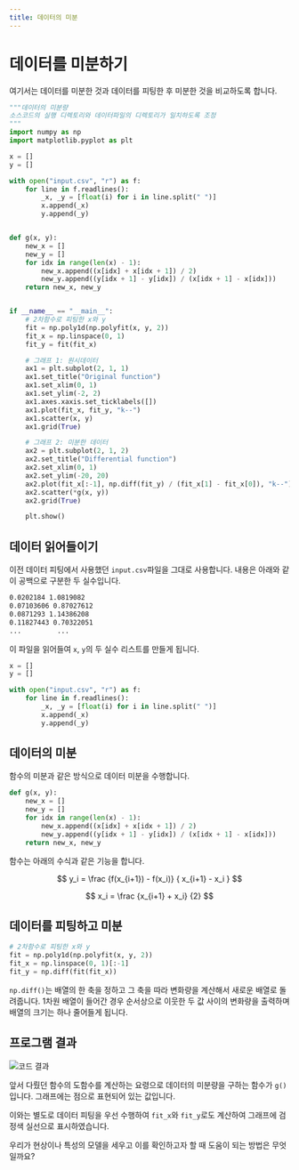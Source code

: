 ```yaml
---
title: 데이터의 미분
---
```


# 데이터를 미분하기

여기서는 데이터를 미분한 것과 데이터를 피팅한 후 미분한 것을 비교하도록 합니다.

```python
"""데이터의 미분량
소스코드의 실행 디렉토리와 데이터파일의 디렉토리가 일치하도록 조정
"""
import numpy as np
import matplotlib.pyplot as plt

x = []
y = []

with open("input.csv", "r") as f:
    for line in f.readlines():
        _x, _y = [float(i) for i in line.split(" ")]
        x.append(_x)
        y.append(_y)


def g(x, y):
    new_x = []
    new_y = []
    for idx in range(len(x) - 1):
        new_x.append((x[idx] + x[idx + 1]) / 2)
        new_y.append((y[idx + 1] - y[idx]) / (x[idx + 1] - x[idx]))
    return new_x, new_y


if __name__ == "__main__":
    # 2차함수로 피팅한 x와 y
    fit = np.poly1d(np.polyfit(x, y, 2))
    fit_x = np.linspace(0, 1)
    fit_y = fit(fit_x)

    # 그래프 1: 원시데이터
    ax1 = plt.subplot(2, 1, 1)
    ax1.set_title("Original function")
    ax1.set_xlim(0, 1)
    ax1.set_ylim(-2, 2)
    ax1.axes.xaxis.set_ticklabels([])
    ax1.plot(fit_x, fit_y, "k--")
    ax1.scatter(x, y)
    ax1.grid(True)

    # 그래프 2: 미분한 데이터
    ax2 = plt.subplot(2, 1, 2)
    ax2.set_title("Differential function")
    ax2.set_xlim(0, 1)
    ax2.set_ylim(-20, 20)
    ax2.plot(fit_x[:-1], np.diff(fit_y) / (fit_x[1] - fit_x[0]), "k--")
    ax2.scatter(*g(x, y))
    ax2.grid(True)

    plt.show()
```

## 데이터 읽어들이기

이전 데이터 피팅에서 사용했던 `input.csv`파일을 그대로 사용합니다. 내용은 아래와 같이 공백으로 구분한 두 실수입니다.

```txt
0.0202184 1.0819082
0.07103606 0.87027612
0.0871293 1.14386208
0.11827443 0.70322051
...         ...
```

이 파일을 읽어들여 `x`, `y`의 두 실수 리스트를 만들게 됩니다.

```python
x = []
y = []

with open("input.csv", "r") as f:
    for line in f.readlines():
        _x, _y = [float(i) for i in line.split(" ")]
        x.append(_x)
        y.append(_y)
```

## 데이터의 미분

함수의 미분과 같은 방식으로 데이터 미분을 수행합니다.

```python
def g(x, y):
    new_x = []
    new_y = []
    for idx in range(len(x) - 1):
        new_x.append((x[idx] + x[idx + 1]) / 2)
        new_y.append((y[idx + 1] - y[idx]) / (x[idx + 1] - x[idx]))
    return new_x, new_y
```

함수는 아래의 수식과 같은 기능을 합니다.

$$ y_i = \frac {f(x_{i+1}) - f(x_i)} { x_{i+1} - x_i } $$

$$ x_i = \frac {x_{i+1} + x_i} {2} $$

## 데이터를 피팅하고 미분

```python
# 2차함수로 피팅한 x와 y
fit = np.poly1d(np.polyfit(x, y, 2))
fit_x = np.linspace(0, 1)[:-1]
fit_y = np.diff(fit(fit_x))
```

`np.diff()`는 배열의 한 축을 정하고 그 축을 따라 변화량을 계산해서 새로운 배열로 돌려줍니다. 1차원 배열이 들어간 경우 순서상으로 이웃한 두 값 사이의 변화량을 출력하며 배열의 크기는 하나 줄어들게 됩니다.

## 프로그램 결과

![코드 결과](../assets/data_differential_1.png)

앞서 다뤘던 함수의 도함수를 계산하는 요령으로 데이터의 미분량을 구하는 함수가 `g()`입니다. 그래프에는 점으로 표현되어 있는 값입니다.

이와는 별도로 데이터 피팅을 우선 수행하여 `fit_x`와 `fit_y`로도 계산하여 그래프에 검정색 실선으로 표시하였습니다.

우리가 현상이나 특성의 모델을 세우고 이를 확인하고자 할 때 도움이 되는 방법은 무엇일까요?
